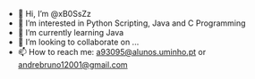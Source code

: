 - 👋 Hi, I’m @xB0SsZz
- 👀 I’m interested in Python Scripting, Java and C Programming
- 🌱 I’m currently learning Java
- 💞️ I’m looking to collaborate on ...
- 📫 How to reach me: a93095@alunos.uminho.pt or andrebruno12001@gmail.com

<!---
xB0SsZz/xB0SsZz is a ✨ special ✨ repository because its `README.md` (this file) appears on your GitHub profile.
You can click the Preview link to take a look at your changes.
--->
